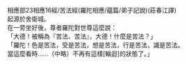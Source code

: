 相應部23相應16經/苦法經(羅陀相應/蘊篇/弟子記說)(莊春江譯)  
起源於舍衛城。  
在一旁坐好後，尊者羅陀對世尊這麼說：  
「大德！被稱為『苦法、苦法』，大德！什麼是苦法？」  
「羅陀！色是苦法，受是苦法，想是苦法，行是苦法，識是苦法。  
當這麼看時……（中略）不再有這樣[輪迴]的狀態了。」  
  
  
